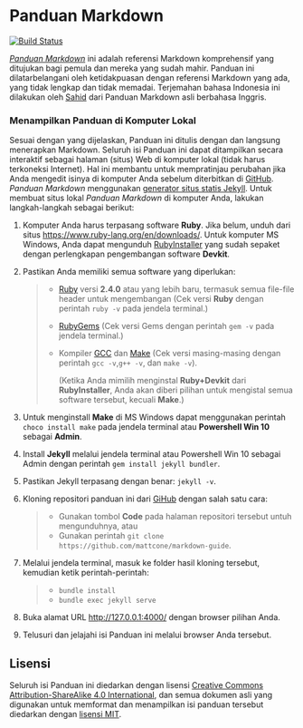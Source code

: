 # Panduan Markdown

[![Build Status](https://github.com/mattcone/markdown-guide/workflows/tests/badge.svg?branch=master)](https://github.com/mattcone/markdown-guide/actions)

*[Panduan Markdown](https://www.markdownguide.org)* ini adalah referensi Markdown komprehensif yang ditujukan bagi pemula dan mereka yang sudah mahir. Panduan ini dilatarbelangani oleh ketidakpuasan dengan referensi Markdown yang ada, yang tidak lengkap dan tidak memadai. Terjemahan bahasa Indonesia ini dilakukan oleh [Sahid](sahidyk.github.com) dari Panduan Markdown asli berbahasa Inggris.

### Menampilkan Panduan di Komputer Lokal

Sesuai dengan yang dijelaskan, Panduan ini ditulis dengan dan langsung menerapkan Markdown. Seluruh isi Panduan ini dapat ditampilkan secara interaktif sebagai halaman (situs) Web di komputer lokal (tidak harus terkoneksi Internet). Hal ini membantu untuk mempratinjau perubahan jika Anda mengedit isinya di komputer Anda sebelum diterbitkan di [GitHub](https://github.com). *Panduan Markdown* menggunakan [generator situs statis Jekyll](http://jekyllrb.com/). Untuk membuat situs lokal *Panduan Markdown* di komputer Anda, lakukan langkah-langkah sebagai berikut:

1. Komputer Anda harus terpasang software **Ruby**. Jika belum, unduh dari situs https://www.ruby-lang.org/en/downloads/. Untuk komputer MS Windows, Anda dapat mengunduh [RubyInstaller](https://rubyinstaller.org/downloads/) yang sudah sepaket dengan perlengkapan pengembangan software **Devkit**.

2. Pastikan Anda memiliki semua software yang diperlukan:

   > + [Ruby](https://www.ruby-lang.org/en/downloads/) versi **2.4.0** atau yang lebih baru, termasuk semua file-file header untuk mengembangan (Cek versi **Ruby** dengan perintah `ruby -v` pada jendela terminal.)
   >
   > + [RubyGems](https://rubygems.org/pages/download) (Cek versi Gems dengan perintah `gem -v` pada jendela terminal.)
   >
   > + Kompiler [GCC](https://gcc.gnu.org/install/) dan [Make](https://www.gnu.org/software/make/) (Cek versi masing-masing dengan perintah `gcc -v`,`g++ -v`, dan `make -v`). 
   >
   >   (Ketika Anda mimilih menginstal **Ruby+Devkit** dari **RubyInstaller**, Anda akan diberi pilihan untuk mengistal semua software tersebut, kecuali **Make**.)

3. Untuk menginstall **Make**  di MS Windows dapat menggunakan perintah `choco install make` pada jendela terminal atau **Powershell Win 10** sebagai **Admin**.

4. Install **Jekyll** melalui jendela terminal atau Powershell Win 10 sebagai Admin dengan perintah `gem install jekyll bundler`.

5. Pastikan Jekyll terpasang dengan benar: `jekyll -v`.

6. Kloning repositori panduan ini dari [GiHub](https://github.com/mattcone/markdown-guide) dengan salah satu cara:

   > + Gunakan tombol **Code** pada halaman repositori tersebut untuh mengunduhnya, atau
   > + Gunakan perintah `git clone https://github.com/mattcone/markdown-guide`.

7. Melalui jendela terminal, masuk ke folder hasil kloning tersebut, kemudian ketik perintah-perintah:

   > + `bundle install`
   > + `bundle exec jekyll serve`

8. Buka alamat URL http://127.0.0.1:4000/ dengan browser pilihan Anda.

9. Telusuri dan jelajahi isi Panduan ini melalui browser Anda tersebut.

## Lisensi

Seluruh isi Panduan ini diedarkan dengan lisensi [Creative Commons Attribution-ShareAlike 4.0 International](https://creativecommons.org/licenses/by-sa/4.0/), dan semua dokumen asli yang digunakan untuk memformat dan menampilkan isi panduan tersebut diedarkan dengan [lisensi MIT](LISENSI.txt).